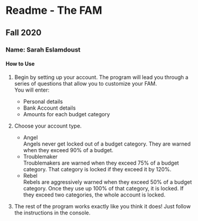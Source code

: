 # Readme - The FAM
## Fall 2020

### Name: Sarah Eslamdoust

#### How to Use
1. Begin by setting up your account. The program will lead you through a
 series of questions that allow you to customize your FAM.  
 You will enter:
   - Personal details
   - Bank Account details
   - Amounts for each budget category  
 
2. Choose your account type.
    - Angel  
    Angels never get locked out of a budget category. They are warned
    when they exceed 90% of a budget.
    - Troublemaker  
    Troublemakers are warned when they exceed 75% of a budget category.
    That category is locked if they exceed it by 120%.
    - Rebel  
    Rebels are aggressively warned when they exceed 50% of a budget category.
    Once they use up 100% of that category, it is locked. If they exceed
    two categories, the whole account is locked.

3. The rest of the program works exactly like you think it does! Just follow
the instructions in the console.
